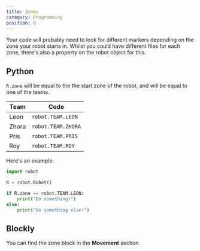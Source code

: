 ```yaml
---
title: Zones
category: Programming
position: 8
---
```

Your code will probably need to look for different markers depending on the zone your robot starts in. Whilst you could have different files for each zone, there's also a property on the robot object for this.

## Python

`R.zone` will be equal to the the start zone of the robot, and will be equal to one of the teams.

| **Team** | **Code** |
| --- | --- |
| Leon | `robot.TEAM.LEON` |
| Zhora | `robot.TEAM.ZHORA` |
| Pris | `robot.TEAM.PRIS` |
| Roy | `robot.TEAM.ROY` |
Here's an example:

```python
import robot

R = robot.Robot()

if R.zone == robot.TEAM.LEON:
    print("Do something!")
else:
    print("Do something else!")
```

## Blockly

You can find the zone block in the **Movement** section.
